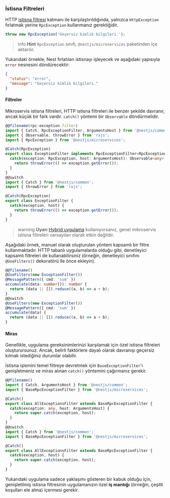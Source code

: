 ### İstisna Filtreleri

HTTP [istisna filtresi](/docs/exception-filters) katmanı ile karşılaştırıldığında, yalnızca `HttpException` fırlatmak yerine `RpcException` kullanmanız gerektiğidir.

```typescript
throw new RpcException('Geçersiz kimlik bilgileri.');
```

> info **Hint** `RpcException` sınıfı, `@nestjs/microservices` paketinden içe aktarılır.

Yukarıdaki örnekle, Nest fırlatılan istisnayı işleyecek ve aşağıdaki yapısıyla `error` nesnesini döndürecektir:

```json
{
  "status": "error",
  "message": "Geçersiz kimlik bilgileri."
}
```

#### Filtreler

Mikroservis istisna filtreleri, HTTP istisna filtreleri ile benzer şekilde davranır, ancak küçük bir fark vardır. `catch()` yöntemi bir `Observable` döndürmelidir.

```typescript
@@filename(rpc-exception.filter)
import { Catch, RpcExceptionFilter, ArgumentsHost } from '@nestjs/common';
import { Observable, throwError } from 'rxjs';
import { RpcException } from '@nestjs/microservices';

@Catch(RpcException)
export class ExceptionFilter implements RpcExceptionFilter<RpcException> {
  catch(exception: RpcException, host: ArgumentsHost): Observable<any> {
    return throwError(() => exception.getError());
  }
}
@@switch
import { Catch } from '@nestjs/common';
import { throwError } from 'rxjs';

@Catch(RpcException)
export class ExceptionFilter {
  catch(exception, host) {
    return throwError(() => exception.getError());
  }
}
```

> warning **Uyarı** [Hybrid uygulama](/docs/faq/hybrid-application) kullanıyorsanız, genel mikroservis istisna filtreleri varsayılan olarak etkin değildir.

Aşağıdaki örnek, manuel olarak oluşturulan yöntem kapsamlı bir filtre kullanmaktadır. HTTP tabanlı uygulamalarda olduğu gibi, denetleyici kapsamlı filtreleri de kullanabilirsiniz (örneğin, denetleyici sınıfını `@UseFilters()` dekoratörü ile önce ekleyin).

```typescript
@@filename()
@UseFilters(new ExceptionFilter())
@MessagePattern({ cmd: 'sum' })
accumulate(data: number[]): number {
  return (data || []).reduce((a, b) => a + b);
}
@@switch
@UseFilters(new ExceptionFilter())
@MessagePattern({ cmd: 'sum' })
accumulate(data) {
  return (data || []).reduce((a, b) => a + b);
}
```

#### Miras

Genellikle, uygulama gereksinimlerinizi karşılamak için özel istisna filtreleri oluşturursunuz. Ancak, belirli faktörlere dayalı olarak davranışı geçersiz kılmak istediğiniz durumlar olabilir.

İstisna işlemini temel filtreye devretmek için `BaseExceptionFilter`'ı genişletmeniz ve miras alınan `catch()` yöntemini çağırmanız gerekir.

```typescript
@@filename()
import { Catch, ArgumentsHost } from '@nestjs/common';
import { BaseRpcExceptionFilter } from '@nestjs/microservices';

@Catch()
export class AllExceptionsFilter extends BaseRpcExceptionFilter {
  catch(exception: any, host: ArgumentsHost) {
    return super.catch(exception, host);
  }
}
@@switch
import { Catch } from '@nestjs/common';
import { BaseRpcExceptionFilter } from '@nestjs/microservices';

@Catch()
export class AllExceptionsFilter extends BaseRpcExceptionFilter {
  catch(exception, host) {
    return super.catch(exception, host);
  }
}
```

Yukarıdaki uygulama sadece yaklaşımı gösteren bir kabuk olduğu için, genişletilmiş istisna filtresinin uygulamanızın özel **iş mantığı** (örneğin, çeşitli koşulları ele alma) içermesi gerekir.